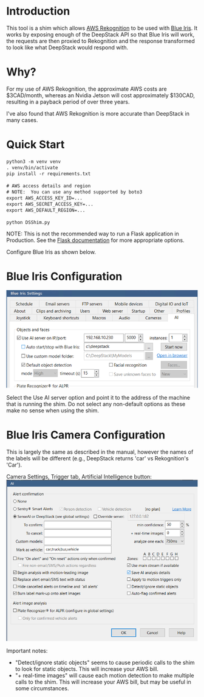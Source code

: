 # Introduction
This tool is a shim which allows [AWS Rekognition](https://aws.amazon.com/rekognition/) to be used with [Blue Iris](https://blueirissoftware.com/).  It works by exposing enough of the DeepStack API so that Blue Iris will work, the requests are then proxied to Rekognition and the response transformed to look like what DeepStack would respond with.

# Why?

For my use of AWS Rekognition, the approximate AWS costs are $3CAD/month, whereas an Nvidia Jetson will cost approximately $130CAD, resulting in a payback period of over three years.

I've also found that AWS Rekognition is more accurate than DeepStack in many cases.

# Quick Start
```
python3 -m venv venv
. venv/bin/activate
pip install -r requirements.txt

# AWS access details and region
# NOTE:  You can use any method supported by boto3
export AWS_ACCESS_KEY_ID=...
export AWS_SECRET_ACCESS_KEY=...
export AWS_DEFAULT_REGION=...

python DSShim.py
```
NOTE:  This is not the recommended way to run a Flask application in Production.  See the [Flask documentation](https://flask.palletsprojects.com/en/2.1.x/deploying/) for more appropriate options.

Configure Blue Iris as shown below.

# Blue Iris Configuration
![Blue Iris Configuration](images/blueiris_config.png)

Select the Use AI server option and point it to the address of the machine that is running the shim.  Do not select any non-default options as these make no sense when using the shim.

# Blue Iris Camera Configuration
This is largely the same as described in the manual, however the names of the labels will be different (e.g., DeepStack returns 'car' vs Rekognition's 'Car').

Camera Settings, Trigger tab, Artificial Intelligence button:
![Blue Iris Camera Configuration](images/blueiris_camera_config.png)

Important notes:

* "Detect/ignore static objects" seems to cause periodic calls to the shim to look for static objects.  This will increase your AWS bill.
* "+ real-time images" will cause each motion detection to make multiple calls to the shim.  This will increase your AWS bill, but may be useful in some circumstances.
